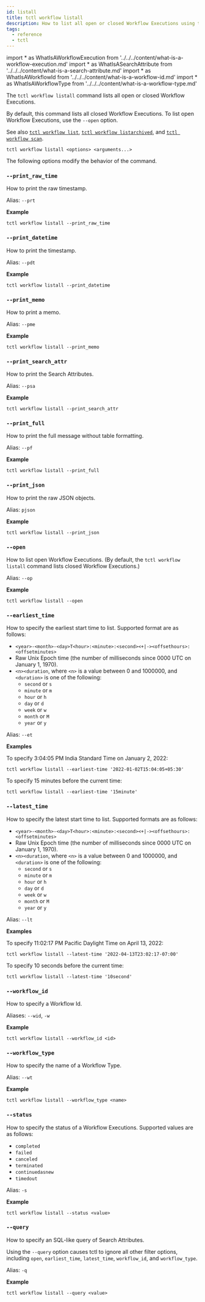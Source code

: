 ```yaml
---
id: listall
title: tctl workflow listall
description: How to list all open or closed Workflow Executions using tctl.
tags:
  - reference
  - tctl
---
```


<!-- prettier-ignore -->
import * as WhatIsAWorkflowExecution from '../../../content/what-is-a-workflow-execution.md'
import * as WhatIsASearchAttribute from '../../../content/what-is-a-search-attribute.md'
import * as WhatIsAWorkflowId from '../../../content/what-is-a-workflow-id.md'
import * as WhatIsAWorkflowType from '../../../content/what-is-a-workflow-type.md'

The `tctl workflow listall` command lists all open or closed <preview page={WhatIsAWorkflowExecution}>Workflow Executions</preview>.

By default, this command lists all closed Workflow Executions.
To list open Workflow Executions, use the `--open` option.

See also [`tctl workflow list`](./list.md), [`tctl workflow listarchived`](./listarchived.md), and [`tctl workflow scan`](./scan.md).

`tctl workflow listall <options> <arguments...>`

The following options modify the behavior of the command.

### `--print_raw_time`

How to print the raw timestamp.

Alias: `--prt`

**Example**

```
tctl workflow listall --print_raw_time
```

### `--print_datetime`

How to print the timestamp.

Alias: `--pdt`

**Example**

```
tctl workflow listall --print_datetime
```

### `--print_memo`

How to print a memo.

Alias: `--pme`

**Example**

```
tctl workflow listall --print_memo
```

### `--print_search_attr`

How to print the <preview page={WhatIsASearchAttribute}>Search Attributes</preview>.

Alias: `--psa`

**Example**

```
tctl workflow listall --print_search_attr
```

### `--print_full`

How to print the full message without table formatting.

Alias: `--pf`

**Example**

```
tctl workflow listall --print_full
```

### `--print_json`

How to print the raw JSON objects.

Alias: `pjson`

**Example**

```
tctl workflow listall --print_json
```

### `--open`

How to list open <preview page={WhatIsAWorkflowExecution}>Workflow Executions</preview>.
(By default, the `tctl workflow listall` command lists closed Workflow Executions.)

Alias: `--op`

**Example**

```
tctl workflow listall --open
```

### `--earliest_time`

How to specify the earliest start time to list. Supported format are as follows:

- `<year>-<month>-<day>T<hour>:<minute>:<second><+|-><offsethours>:<offsetminutes>`
- Raw Unix Epoch time (the number of milliseconds since 0000 UTC on January 1, 1970).
- `<n><duration`, where `<n>` is a value between 0 and 1000000, and `<duration>` is one of the following:
  - `second` or `s`
  - `minute` or `m`
  - `hour` or `h`
  - `day` or `d`
  - `week` or `w`
  - `month` or `M`
  - `year` or `y`

Alias: `--et`

**Examples**

To specify 3:04:05 PM India Standard Time on January 2, 2022:

```
tctl workflow listall --earliest-time '2022-01-02T15:04:05+05:30'
```

To specify 15 minutes before the current time:

```
tctl workflow listall --earliest-time '15minute'
```

### `--latest_time`

How to specify the latest start time to list. Supported formats are as follows:

- `<year>-<month>-<day>T<hour>:<minute>:<second><+|-><offsethours>:<offsetminutes>`
- Raw Unix Epoch time (the number of milliseconds since 0000 UTC on January 1, 1970).
- `<n><duration`, where `<n>` is a value between 0 and 1000000, and `<duration>` is one of the following:
  - `second` or `s`
  - `minute` or `m`
  - `hour` or `h`
  - `day` or `d`
  - `week` or `w`
  - `month` or `M`
  - `year` or `y`

Alias: `--lt`

**Examples**

To specify 11:02:17 PM Pacific Daylight Time on April 13, 2022:

```
tctl workflow listall --latest-time '2022-04-13T23:02:17-07:00'
```

To specify 10 seconds before the current time:

```
tctl workflow listall --latest-time '10second'
```

### `--workflow_id`

How to specify a <preview page={WhatIsAWorkflowId}>Workflow Id</preview>.

Aliases: `--wid`, `-w`

**Example**

```
tctl workflow listall --workflow_id <id>
```

### `--workflow_type`

How to specify the name of a <preview page={WhatIsAWorkflowType}>Workflow Type</preview>.

Alias: `--wt`

**Example**

```
tctl workflow listall --workflow_type <name>
```

### `--status`

How to specify the status of a <preview page={WhatIsAWorkflowExecution}>Workflow Executions</preview>.
Supported values are as follows:

- `completed`
- `failed`
- `canceled`
- `terminated`
- `continuedasnew`
- `timedout`

Alias: `-s`

**Example**

```
tctl workflow listall --status <value>
```

### `--query`

How to specify an SQL-like query of <preview page={WhatIsASearchAttribute}>Search Attributes</preview>.

Using the `--query` option causes tctl to ignore all other filter options, including `open`, `earliest_time`, `latest_time`, `workflow_id`, and `workflow_type`.

Alias: `-q`

**Example**

```
tctl workflow listall --query <value>
```
